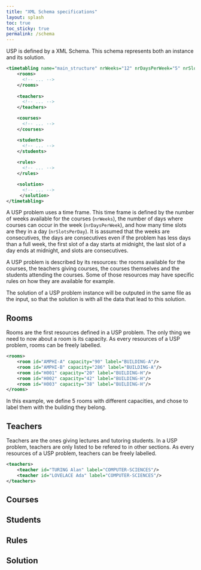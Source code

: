 ```yaml
---
title: "XML Schema specifications"
layout: splash
toc: true
toc_sticky: true
permalink: /schema
---
```


USP is defined by a XML Schema.
This schema represents both an instance and its solution.

```xml
<timetabling name="main_structure" nrWeeks="12" nrDaysPerWeek="5" nrSlotsPerDay="1440">
    <rooms>
      <!-- ... -->
    </rooms>
  
    <teachers>
      <!-- ... -->
    </teachers>

    <courses>
      <!-- ... -->
    </courses>

    <students>
      <!-- ... -->
    </students>
    
    <rules>
      <!-- ... -->
    </rules>

    <solution>
      <!-- ... -->
     </solution>
</timetabling>
```

A USP problem uses a time frame.
This time frame is defined by the number of weeks available for the courses (`nrWeeks`), the number of days where courses can occur in the week (`nrDaysPerWeek`), and how many time slots are they in a day (`nrSlotsPerDay`).
It is assumed that the weeks are consecutives, the days are consecutives even if the problem has less days than a full week, the first slot of a day starts at midnight, the last slot of a day ends at midnight, and slots are consecutives.

A USP problem is described by its resources: the rooms available for the courses, the teachers giving courses, the courses themselves and the students attending the courses.
Some of those resources may have specific rules on how they are available for example.

The solution of a USP problem instance will be outputed in the same file as the input, so that the solution is with all the data that lead to this solution.

## Rooms

Rooms are the first resources defined in a USP problem.
The only thing we need to now about a room is its capacity.
As every resources of a USP problem, rooms can be freely labelled.

```xml
<rooms>
	<room id="AMPHI-A" capacity="90" label="BUILDING-A"/>
	<room id="AMPHI-B" capacity="286" label="BUILDING-A"/>
	<room id="H001" capacity="20" label="BUILDING-H"/>
	<room id="H002" capacity="42" label="BUILDING-H"/>
	<room id="H003" capacity="38" label="BUILDING-H"/>
</rooms>
```

In this example, we define 5 rooms with different capacities, and chose to label them with the building they belong.

## Teachers

Teachers are the ones giving lectures and tutoring students.
In a USP problem, teachers are only listed to be refered to in other sections.
As every resources of a USP problem, teachers can be freely labelled.

```xml
<teachers>
    <teacher id="TURING Alan" label="COMPUTER-SCIENCES"/>
    <teacher id="LOVELACE Ada" label="COMPUTER-SCIENCES"/>
</teachers>
```

## Courses

## Students

## Rules

## Solution
